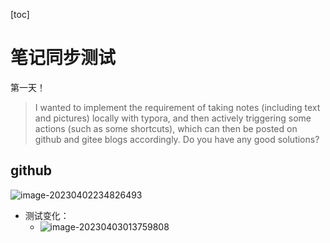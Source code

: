 [toc]



# 笔记同步测试

第一天！

> I wanted to implement the requirement of taking notes (including text and pictures) locally with typora, and then actively triggering some actions (such as some shortcuts), which can then be posted on github and gitee blogs accordingly. Do you have any good solutions?





## github

![image-20230402234826493](F:\Typora\note\TestBlog\pictures\image-20230402234826493.png)



* 测试变化：
	* ![image-20230403013759808](F:%5CTypora%5Cnote%5CTestBlog%5Cpictures%5Cimage-20230403013759808.png)